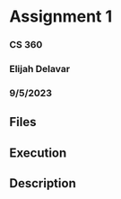 # Assignment 1

### CS 360

### Elijah Delavar

### 9/5/2023

## Files

## Execution

## Description
